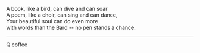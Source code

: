 A book, like a bird, can dive and can soar\
A poem, like a choir, can sing and can dance,\
Your beautiful soul can do even more\
with words than the Bard -- no pen stands a chance.

-----

Q coffee